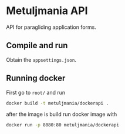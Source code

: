 # Metuljmania API
API for paragliding application forms.

## Compile and run

Obtain the `appsettings.json`.

## Running docker
First go to `root/` and run

```sh
docker build -t metuljmania/dockerapi .
```

after the image is build run docker image with

```sh
docker run -p 8080:80 metuljmania/dockerapi
```
